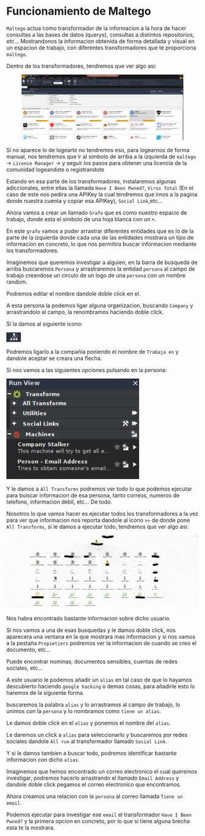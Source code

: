 # Funcionamiento de Maltego

`Maltego` actua como transformador de la informacion a la hora de hacer consultas a las bases de datos (querys), consultas a distintos repositorios, etc... Mostrandonos la informacion obtenida de forma detallada y visual en un espacion de trabajo, con diferentes transformadores que te proporciona `maltego`.

Dentro de los transformadores, tendremos que ver algo asi:

<figure><img src="../../../.gitbook/assets/image (3) (1).png" alt=""><figcaption></figcaption></figure>

Si no aparece lo de logearte no tendremos eso, para logearnos de forma manual, nos tendremos que ir al simbolo de arriba a la izquierda de `maltego` -> `Licence Manager` -> y seguir los pasos para obtener una licencia de la comunidad logeandote o registrandote

Estando en esa parte de los transformadores, instalaremos algunas adiccionales, entre ellas la llamada `Have I Been Pwned?`, `Virus Total` (En el caso de este nos pedira una APIKey la cual tendremos que irnos a la pagina donde nuestra cuenta y copiar esa APIKey), `Social Link`,etc...

Ahora vamos a crear un llamado `Grafo` que es como nuestro espacio de trabajo, donde esta el simbolo de una hoja blanca con un `+`.

En este `grafo` vamos a poder arrastrar diferentes entidades que es lo de la parte de la izquierda donde cada una de las entidades mostrara un tipo de informacion en concreto, lo que nos permitira buscar informacion mediante los transformadores.

Imaginemos que queremos investigar a alguien, en la barra de busqueda de arriba buscaremos `Persona` y arrastraremos la entidad `persona` al campo de trabajo creandose un circulo de un logo de una `persona` con un nombre random.

Podremos editar el nombre dandole doble click en el.

A esta persona la podemos ligar alguna organizacion, buscando `Company` y arrastrandolo al campo, la renombramos haciendo doble click.

Si la damos al siguiente icono:

![](<../../../.gitbook/assets/image (1) (1) (1).png>)

Podremos ligarlo a la compañia poniendo el nombre de `Trabaja en` y dandole aceptar se creara una flecha.

Si nos vamos a las siguientes opciones pulsando en la persona:

![](<../../../.gitbook/assets/image (2) (1) (1).png>)

Y le damos a `All Transforms` podremos ver todo lo que podemos ejecutar para buiscar informacion de esa persona, tanto correos, numeros de telefono, informacion debil, etc... De todo.

Nosotros lo que vamos hacer es ejecutar todos los transformadores a la vez para ver que informacion nos reporta dandole al icono `>>` de donde pone `All Transforms`, si le damos a ejecutar todo, tendremos que ver algo asi:

![](<../../../.gitbook/assets/image (3) (1) (1).png>)

Nos habra encontrado bastante informacion sobre dicho usuario.

Si nos vamos a una de esas busquedas y le damos doble click, nos aparecera una ventana en la que mostrara mas informacion y si nos vamos a la pestaña `Propietiers` podremos ver la informacion de cuando se creo el documento, etc...

Puede encontrar nominas, documentos sensibles, cuentas de redes sociales, etc...

A este usuario le podemos añadir un `alias` en tal caso de que lo hayamos descubierto haciendo `google hacking` o demas cosas, para añadirle esto lo haremos de la siguiente forma.

buscaremos la palabra `alias` y lo arrastramos al campo de trabajo, lo unimos con la `persona` y lo nombramos como `tiene un alias`.

Le damos doble click en el `alias` y ponemos el nombre del `alias`.

Le daremos un click a `alias` para seleccionarlo y buscaremos por redes sociales dandole `All run` al transformador llamado `Social Link`.

Y si le damos tambien a buscar todo, podremos identificar bastante informacion con dicho `alias`.

Imaginemos que hemos encontrado un correo electronico el cual queremos investigar, podremos hacerlo arrastrando el llamado `Email Address` y dandole doble click pegamos el correo electronico que encontramos.

Ahora creamos una relacion con la `persona` al correo llamada `Tiene un email`.

Podemos ejecutar para investigar ese `email` el transformador `Have I Been Pwned?` y la primera opcion en concreto, por lo que si tiene alguna brecha esta te la mostrara.
